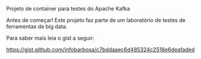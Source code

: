 Projeto de container para testes do Apache Kafka

Antes de começar! Este projeto faz parte de um laboratório de testes de ferramentas de big data.

Para saber mais leia o gist a seguir:

https://gist.github.com/infobarbosa/c7bddaaec6d485324c2518e6deafaded
